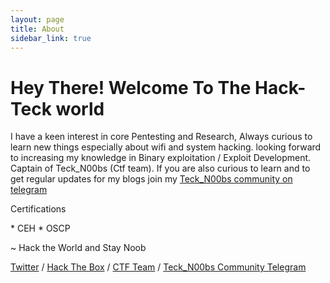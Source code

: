 ```yaml
---
layout: page
title: About
sidebar_link: true
---
```


<h1 class="message">
  Hey There! Welcome To The Hack-Teck world
</h1>

I have a keen interest in core Pentesting and Research, Always curious to learn new things especially about wifi and system hacking.
looking forward to increasing my knowledge in Binary exploitation / Exploit Development. Captain of Teck_N00bs (Ctf team). If you are also curious to learn and to get regular updates for my blogs join my [Teck_N00bs community on telegram](https://t.me/Teck_N00bs)
<p class="message">
  Certifications
</p>
* CEH
* OSCP

~ Hack the World and Stay Noob

[Twitter](https://twitter.com/Teck__K2) / [Hack The Box](https://www.hackthebox.eu/profile/966) / [CTF Team](https://ctftime.org/team/20102) /
[Teck_N00bs Community Telegram](https://t.me/Teck_N00bs)

<script src="https://www.hackthebox.eu/badge/966"></script>

